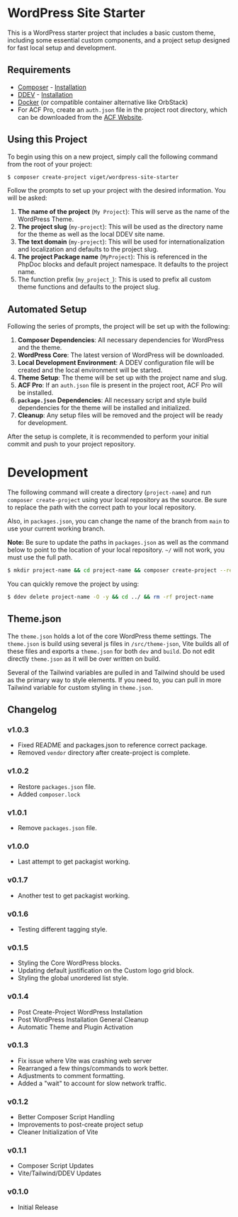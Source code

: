 # WordPress Site Starter

This is a WordPress starter project that includes a basic custom theme, including some essential custom components, and a project setup designed for fast local setup and development.

## Requirements
* [Composer](https://getcomposer.org/) - [Installation](https://getcomposer.org/doc/00-intro.md#installation-linux-unix-macos)
* [DDEV](https://ddev.readthedocs.io/en/stable/) - [Installation](https://ddev.readthedocs.io/en/stable/users/install/ddev-installation/)
* [Docker](https://docs.docker.com/desktop/install/mac-install/) (or compatible container alternative like OrbStack)
* For ACF Pro, create an `auth.json` file in the project root directory, which can be downloaded from the [ACF Website](https://www.advancedcustomfields.com/my-account/view-licenses/).

## Using this Project

To begin using this on a new project, simply call the following command from the root of your project:

```bash
$ composer create-project viget/wordpress-site-starter
```

Follow the prompts to set up your project with the desired information. You will be asked:

1. **The name of the project** (`My Project`): This will serve as the name of the WordPress Theme.
2. **The project slug** (`my-project`): This will be used as the directory name for the theme as well as the local DDEV site name.
3. **The text domain** (`my-project`): This will be used for internationalization and localization and defaults to the project slug.
4. **The project Package name** (`MyProject`): This is referenced in the PhpDoc blocks and default project namespace. It defaults to the project name.
5. The function prefix (`my_project_`): This is used to prefix all custom theme functions and defaults to the project slug.

## Automated Setup

Following the series of prompts, the project will be set up with the following:

1. **Composer Dependencies**: All necessary dependencies for WordPress and the theme.
2. **WordPress Core**: The latest version of WordPress will be downloaded.
3. **Local Development Environment**: A DDEV configuration file will be created and the local environment will be started.
4. **Theme Setup**: The theme will be set up with the project name and slug.
5. **ACF Pro**: If an `auth.json` file is present in the project root, ACF Pro will be installed.
6. **`package.json` Dependencies**: All necessary script and style build dependencies for the theme will be installed and initialized.
7. **Cleanup**: Any setup files will be removed and the project will be ready for development.

After the setup is complete, it is recommended to perform your initial commit and push to your project repository.

# Development

The following command will create a directory (`project-name`) and run `composer create-project` using your local repository as the source. Be sure to replace the path with the correct path to your local repository.

Also, in `packages.json`, you can change the name of the branch from `main` to use your current working branch.

**Note:** Be sure to update the paths in `packages.json` as well as the command below to point to the location of your local repository. `~/` will not work, you must use the full path.

```bash
$ mkdir project-name && cd project-name && composer create-project --repository-url="/root/path/not/relative/path/to/wordpress-site-starter/packages.json" viget/wordpress-site-starter . --stability=dev --remove-vcs --no-install
```

You can quickly remove the project by using:
```bash
$ ddev delete project-name -O -y && cd ../ && rm -rf project-name
```

## Theme.json
The `theme.json` holds a lot of the core WordPress theme settings. The `theme.json` is build using several js files in `/src/theme-json`, Vite builds all of these files and exports a `theme.json` for both `dev` and `build`. Do not edit directly `theme.json` as it will be over written on build. 

Several of the Tailwind variables are pulled in and Tailwind should be used as the primary way to style elements. If you need to, you can pull in more Tailwind variable for custom styling in `theme.json`.


## Changelog

### v1.0.3
* Fixed README and packages.json to reference correct package.
* Removed `vendor` directory after create-project is complete.

### v1.0.2
* Restore `packages.json` file.
* Added `composer.lock`

### v1.0.1
* Remove `packages.json` file.

### v1.0.0
* Last attempt to get packagist working.

### v0.1.7
* Another test to get packagist working.

### v0.1.6
* Testing different tagging style.

### v0.1.5
* Styling the Core WordPress blocks.
* Updating default justification on the Custom logo grid block.
* Styling the global unordered list style.

### v0.1.4
* Post Create-Project WordPress Installation
* Post WordPress Installation General Cleanup
* Automatic Theme and Plugin Activation

### v0.1.3
* Fix issue where Vite was crashing web server
* Rearranged a few things/commands to work better.
* Adjustments to comment formatting.
* Added a "wait" to account for slow network traffic.

### v0.1.2
* Better Composer Script Handling
* Improvements to post-create project setup
* Cleaner Initialization of Vite

### v0.1.1
* Composer Script Updates
* Vite/Tailwind/DDEV Updates

### v0.1.0
* Initial Release
